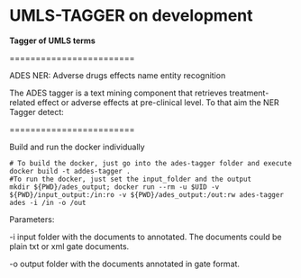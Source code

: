 UMLS-TAGGER on development
========================

<b>Tagger of UMLS terms</b>   

========================

ADES NER: Adverse drugs effects name entity recognition

The ADES tagger is a text mining component that retrieves treatment-related effect or adverse effects at pre-clinical level.
To that aim the NER Tagger detect:





========================

Build and run the docker individually

	# To build the docker, just go into the ades-tagger folder and execute
	docker build -t addes-tagger .
	#To run the docker, just set the input_folder and the output
	mkdir ${PWD}/ades_output; docker run --rm -u $UID -v ${PWD}/input_output:/in:ro -v ${PWD}/ades_output:/out:rw ades-tagger ades -i /in -o /out	
Parameters:
<p>
-i input folder with the documents to annotated. The documents could be plain txt or xml gate documents.
</p>
<p>
-o output folder with the documents annotated in gate format.
</p>

		
		
